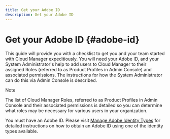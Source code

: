 ```yaml
---
title: Get your Adobe ID
description: Get your Adobe ID
---
```


# Get your Adobe ID {#adobe-id}

This guide will provide you with a checklist to get you and your team started with Cloud Manager expeditiously. You will need your Adobe ID, and your System Administrator's help to add users to Cloud Manager to their assigned Roles (referred to as Product Profiles in Admin Console) and associated permissions. The instructions for how the System Administrator can do this via Admin Console is described. 

>[!NOTE]
>The list of Cloud Manager Roles, referred to as Product Profiles in Admin Console and their associated permissions is detailed so you can determine what roles may be necessary for various users in your organization.

You must have an Adobe ID. Please visit [Manage Adobe Identity Types](https://helpx.adobe.com/enterprise/admin-guide.html/enterprise/using/identity.ug.html) for detailed instructions on how to obtain an Adobe ID using one of the identity types available.
